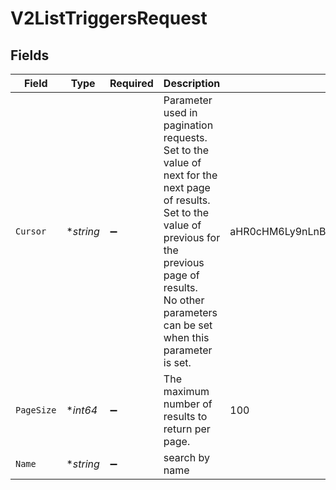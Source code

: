 # V2ListTriggersRequest


## Fields

| Field                                                                                                                                                                                                                    | Type                                                                                                                                                                                                                     | Required                                                                                                                                                                                                                 | Description                                                                                                                                                                                                              | Example                                                                                                                                                                                                                  |
| ------------------------------------------------------------------------------------------------------------------------------------------------------------------------------------------------------------------------ | ------------------------------------------------------------------------------------------------------------------------------------------------------------------------------------------------------------------------ | ------------------------------------------------------------------------------------------------------------------------------------------------------------------------------------------------------------------------ | ------------------------------------------------------------------------------------------------------------------------------------------------------------------------------------------------------------------------ | ------------------------------------------------------------------------------------------------------------------------------------------------------------------------------------------------------------------------ |
| `Cursor`                                                                                                                                                                                                                 | **string*                                                                                                                                                                                                                | :heavy_minus_sign:                                                                                                                                                                                                       | Parameter used in pagination requests.<br/>Set to the value of next for the next page of results.<br/>Set to the value of previous for the previous page of results.<br/>No other parameters can be set when this parameter is set.<br/> | aHR0cHM6Ly9nLnBhZ2UvTmVrby1SYW1lbj9zaGFyZQ==                                                                                                                                                                             |
| `PageSize`                                                                                                                                                                                                               | **int64*                                                                                                                                                                                                                 | :heavy_minus_sign:                                                                                                                                                                                                       | The maximum number of results to return per page.<br/>                                                                                                                                                                   | 100                                                                                                                                                                                                                      |
| `Name`                                                                                                                                                                                                                   | **string*                                                                                                                                                                                                                | :heavy_minus_sign:                                                                                                                                                                                                       | search by name                                                                                                                                                                                                           |                                                                                                                                                                                                                          |